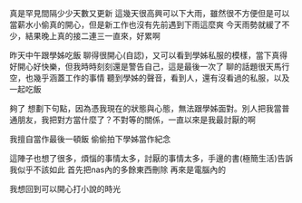 真是罕見間隔少少天數又更新
這幾天很高興可以下大雨，雖然很不方便但是可以當薪水小偷真的開心，但是新工作也沒有先前遇到下雨這麼爽
今天雨勢就緩了不少，結果晚上真的接二連三一直來，好累啊

昨天中午跟學姊吃飯
聊得很開心(自認)，又可以看到學姊私服的模樣，當下真得好開心好快樂，但我時時刻刻還是警告自己，這是最後一次了
聊的話題很天馬行空，也幾乎涵蓋工作的事情
聽到學姊的聲音，看到人，還有沒看過的私服，以及一起吃飯

夠了
想劃下句點，因為憑我現在的狀態與心態，無法跟學姊面對。別人把我當普通朋友，我把對方當什麼了？不對等的關係，一直以來是我最討厭的啊

我擅自當作最後一頓飯
偷偷拍下學姊當作紀念

這陣子也想了很多，煩惱的事情太多，討厭的事情太多，手邊的書(極簡生活)告訴我似乎不該如此
首先把nas內的多餘東西刪除
再來是電腦內的

我想回到可以開心打小說的時光